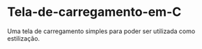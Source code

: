 # Tela-de-carregamento-em-C
Uma tela de carregamento simples para poder ser utilizada como estilização.
